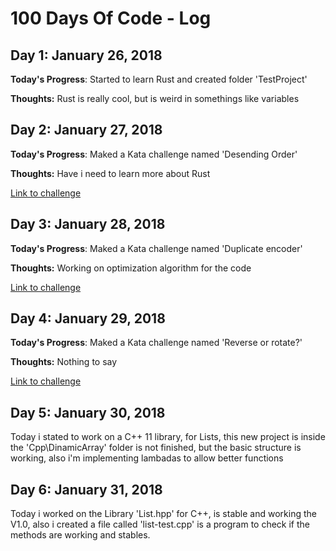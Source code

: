 # 100 Days Of Code - Log

## Day 1: January 26, 2018

**Today's Progress**: Started to learn Rust and created folder 'TestProject'

**Thoughts:** Rust is really cool, but is weird in somethings like variables

## Day 2: January 27, 2018

**Today's Progress**: Maked a Kata challenge named 'Desending Order'

**Thoughts:** Have i need to learn more about Rust

[Link to challenge](https://www.codewars.com/kata/descending-order/rust)

## Day 3: January 28, 2018

**Today's Progress**: Maked a Kata challenge named 'Duplicate encoder'

**Thoughts:** Working on optimization algorithm for the code

[Link to challenge](https://www.codewars.com/kata/duplicate-encoder/train/rust)

## Day 4: January 29, 2018

**Today's Progress**: Maked a Kata challenge named 'Reverse or rotate?'

**Thoughts:** Nothing to say

[Link to challenge](https://www.codewars.com/kata/reverse-or-rotate/train/rust)

## Day 5: January 30, 2018

Today i stated to work on a C++ 11 library, for Lists, this new project is inside the 'Cpp\DinamicArray' folder
is not finished, but the basic structure is working, also i'm implementing lambadas to allow better functions

## Day 6: January 31, 2018

Today i worked on the Library 'List.hpp' for C++, is stable and working the V1.0, also i created a file called
'list-test.cpp' is a program to check if the methods are working and stables.